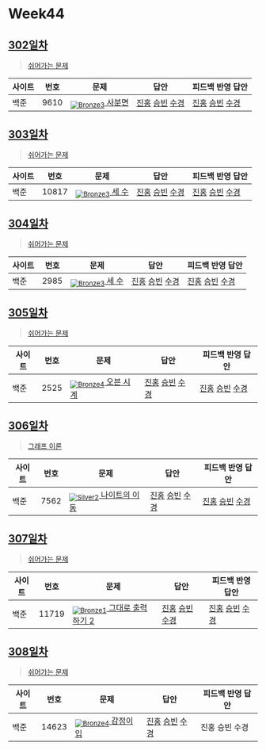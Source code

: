 <!-- tier 리스트 S -->
[Unrated]: https://user-images.githubusercontent.com/33937365/126247607-85783912-c11a-4d50-ac36-8cc7dcb75cd2.png
[Bronze5]: https://user-images.githubusercontent.com/33937365/126247611-e362d727-17a4-4737-a232-5827e185ab7c.png
[Bronze4]: https://user-images.githubusercontent.com/33937365/126247612-89cbc675-e1d4-43a2-950b-1cb014dca697.png
[Bronze3]: https://user-images.githubusercontent.com/33937365/126247613-b8408610-7bc4-40f8-804f-a30a45ddbb68.png
[Bronze2]: https://user-images.githubusercontent.com/33937365/126247614-d85dc6ff-a520-4c00-82bd-eb593b156bd8.png
[Bronze1]: https://user-images.githubusercontent.com/33937365/126247616-04b2ab30-9891-4b7b-8cb4-38e99b97e834.png
[Silver5]: https://user-images.githubusercontent.com/33937365/126247618-38c5c905-672b-4d75-808e-8a7d45ea577d.png
[Silver4]: https://user-images.githubusercontent.com/33937365/126247620-ba2d1b96-b0aa-4b88-80c5-71569c69bbc3.png
[Silver3]: https://user-images.githubusercontent.com/33937365/126247621-1b55b7f4-3a79-4348-8a63-f00c1813853e.png
[Silver2]: https://user-images.githubusercontent.com/33937365/126247622-a83b30a9-6618-4593-b775-6f6730afd3f6.png
[Silver1]: https://user-images.githubusercontent.com/33937365/126247625-8d82f8ab-6f95-4ef8-a243-be31f548596e.png
[Gold5]: https://user-images.githubusercontent.com/33937365/126247627-2979d4d5-915a-4c4e-adb7-c171f9bafe28.png
<!-- tier 리스트 E -->

# Week44

## [302일차](Day302)

> [쉬어가는 문제](https://www.acmicpc.net/group/workbook/view/9797/38549)

| 사이트 | 번호 | 문제                 | 답안                | 피드백 반영 답안    |
| ------ | ---- | -------------------- | ------------------- | ------------------- |
| 백준   | 9610 | [<sub>![Bronze3]</sub> 사분면](https://www.acmicpc.net/problem/9610) | [진홍](Day302/boj9610_kjh.py) [승빈](Day302/boj9610_wsb.java) [수경](Day302/boj9610_hsk.js) | [진홍](Day302/boj9610_kjh.py) [승빈](Day302/boj9610_wsb.java) [수경](Day302/boj9610_hsk.js)

## [303일차](Day303)

> [쉬어가는 문제](https://www.acmicpc.net/group/workbook/view/9797/38565)

| 사이트 | 번호 | 문제                 | 답안                | 피드백 반영 답안    |
| ------ | ---- | -------------------- | ------------------- | ------------------- |
| 백준   | 10817 | [<sub>![Bronze3]</sub> 세 수](https://www.acmicpc.net/problem/10817) | [진홍](Day303/boj10817_kjh.py) [승빈](Day303/boj10817_wsb.java) [수경](Day303/boj10817_hsk.js) | [진홍](Day303/boj10817_kjh.py) [승빈](Day303/boj10817_wsb.java) [수경](Day303/boj10817_hsk.js)

## [304일차](Day304)

> [쉬어가는 문제](https://www.acmicpc.net/group/workbook/view/9797/38586)

| 사이트 | 번호 | 문제                 | 답안                | 피드백 반영 답안    |
| ------ | ---- | -------------------- | ------------------- | ------------------- |
| 백준   | 2985    | [<sub>![Bronze3]</sub> 세 수](https://www.acmicpc.net/problem/2985) | [진홍](Day304/boj2985_kjh.py) [승빈](Day304/boj2985_wsb.java) [수경](Day304/boj2985_hsk.js) | [진홍](Day304/boj2985_kjh.py) [승빈](Day304/boj2985_wsb_fb.java) [수경](Day304/boj2985_hsk.js) |

## [305일차](Day305)

> [쉬어가는 문제](https://www.acmicpc.net/group/workbook/view/9797/38589)

| 사이트 | 번호 | 문제                 | 답안                | 피드백 반영 답안    |
| ------ | ---- | -------------------- | ------------------- | ------------------- |
| 백준   | 2525 | [<sub>![Bronze4]</sub> 오븐 시계](https://www.acmicpc.net/problem/2525) | [진홍](Day305/boj2525_kjh.py) [승빈](Day305/boj2525_wsb.java) [수경](Day305/boj2525_hsk.js) | [진홍](Day305/boj2525_kjh.py) [승빈](Day305/boj2525_wsb.java) [수경](Day305/boj2525_hsk.js)

## [306일차](Day306)

> [그래프 이론](https://www.acmicpc.net/group/workbook/view/9797/38617)

| 사이트 | 번호 | 문제                 | 답안                | 피드백 반영 답안    |
| ------ | ---- | -------------------- | ------------------- | ------------------- |
| 백준   | 7562 | [<sub>![Silver2]</sub> 나이트의 이동](https://www.acmicpc.net/problem/7562) | [진홍](Day306/boj7562_kjh.java) [승빈](Day306/boj7562_wsb.java) [수경](Day306/boj7562_hsk.js) | [진홍](Day306/boj7562_kjh.java) [승빈](Day306/boj7562_wsb.java) [수경](Day306/boj7562_hsk.js) |

## [307일차](Day307)

> [쉬어가는 문제](https://www.acmicpc.net/group/workbook/view/9797/38636)

| 사이트 | 번호 | 문제                 | 답안                | 피드백 반영 답안    |
| ------ | ---- | -------------------- | ------------------- | ------------------- |
| 백준   | 11719    | [<sub>![Bronze1]</sub> 그대로 출력하기 2](https://www.acmicpc.net/problem/11719) | [진홍](Day307/boj11719_kjh) [승빈](Day307/boj11719_wsb.java) [수경](Day307/boj11719_hsk.js) | [진홍](Day307/boj11719_kjh) [승빈](Day307/boj11719_wsb.java) [수경](Day307/boj11719_hsk.js) |

## [308일차](Day308)

> [쉬어가는 문제](https://www.acmicpc.net/group/workbook/view/9797/38644)

| 사이트 | 번호 | 문제                 | 답안                | 피드백 반영 답안    |
| ------ | ---- | -------------------- | ------------------- | ------------------- |
| 백준   | 14623 | [<sub>![Bronze4]</sub> 감정이입](https://www.acmicpc.net/problem/14623) | [진홍](Day307/boj14623_kjh.py) [승빈](Day308/boj14623_wsb.java) [수경](Day308/boj14623_hsk.js) | 진홍 승빈 수경 |
